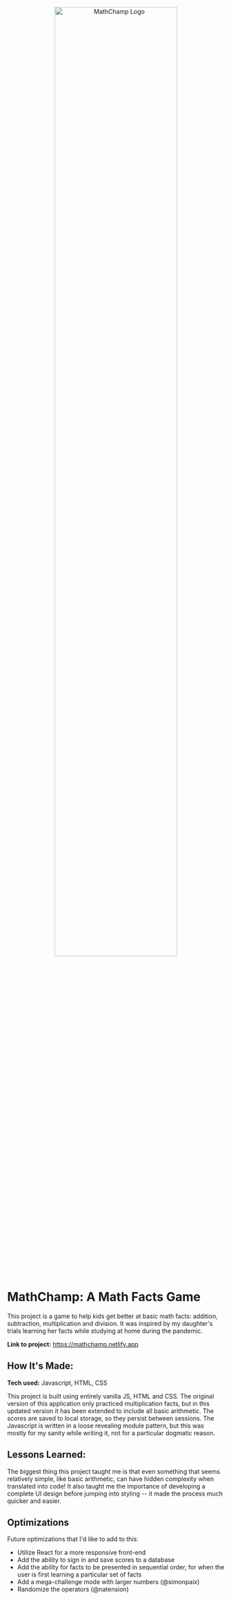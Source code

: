 <p align="center"><img src="https://mathchamp.netlify.app/img/mc-logo.svg" alt="MathChamp Logo" width="75%"></p>

# MathChamp: A Math Facts Game

This project is a game to help kids get better at basic math facts: addition, subtraction, multiplication and division. It was inspired by my daughter's trials learning her facts while studying at home during the pandemic.

**Link to project:** https://mathchamp.netlify.app

## How It's Made:

**Tech used:** Javascript, HTML, CSS

This project is built using entirely vanilla JS, HTML and CSS. The original version of this application only practiced multiplication facts, but in this updated version it has been extended to include all basic arithmetic. The scores are saved to local storage, so they persist between sessions. The Javascript is written in a loose revealing module pattern, but this was mostly for my sanity while writing it, not for a particular dogmatic reason.

## Lessons Learned:

The biggest thing this project taught me is that even something that seems relatively simple, like basic arithmetic, can have hidden complexity when translated into code! It also taught me the importance of developing a complete UI design before jumping into styling -- it made the process much quicker and easier.

## Optimizations

Future optimizations that I'd like to add to this:

- Utilize React for a more responsive front-end
- Add the ability to sign in and save scores to a database
- Add the ability for facts to be presented in sequential order, for when the user is first learning a particular set of facts
- Add a mega-challenge mode with larger numbers (@simonpaix)
- Randomize the operators (@natension)
